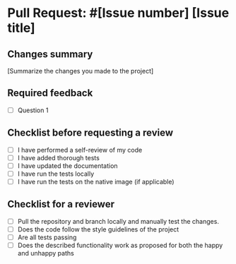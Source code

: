 # Pull Request: #[Issue number] [Issue title]

## Changes summary

[Summarize the changes you made to the project]

## Required feedback

- [ ] Question 1

## Checklist before requesting a review
- [ ] I have performed a self-review of my code
- [ ] I have added thorough tests
- [ ] I have updated the documentation
- [ ] I have run the tests locally
- [ ] I have run the tests on the native image (if applicable)

## Checklist for a reviewer
- [ ] Pull the repository and branch locally and manually test the changes.
- [ ] Does the code follow the style guidelines of the project
- [ ] Are all tests passing
- [ ] Does the described functionality work as proposed for both the happy and unhappy paths